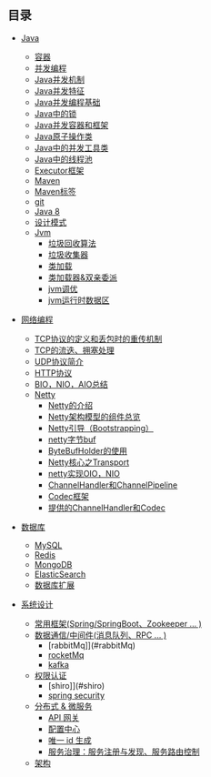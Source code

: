 ## 目录

- [Java]()
    - [容器](docs\java\源码\HashMap.md)
    - [并发编程](docs\java\concurrent\并发编程.md)
    - [Java并发机制](docs\java\concurrent\Java并发机制.md)
    - [Java并发特征](docs\java\concurrent\Java并发特征.md)
    - [Java并发编程基础](docs\java\concurrent\Java并发编程基础.md)
    - [Java中的锁](docs\java\concurrent\Java中的锁.md)
    - [Java并发容器和框架](docs\java\concurrent\Java并发容器和框架.md)
    - [Java原子操作类](docs\java\concurrent\java原子操作类.md)
    - [Java中的并发工具类](docs\java\concurrent\Java中的并发工具类.md)
    - [Java中的线程池](docs\java\concurrent\Java中的线程池.md)
    - [Executor框架](docs\java\concurrent\Executor框架.md)
    - [Maven](docs\java\代码管理工具\Maven.md)
    - [Maven标签](docs\java\代码管理工具\MavenPOM标大全.md)
    - [git](docs\java\代码管理工具\Git.md)
    - [Java 8](docs\java\jdk8\java8新特性.md)
    - [设计模式](docs\theory\设计模式.md)
    - [Jvm]()
      - [垃圾回收算法](docs\java\jvm\垃圾回收算法.md)
      - [垃圾收集器](docs\java\jvm\垃圾收集器.md)
      - [类加载](docs\java\jvm\类加载.md)
      - [类加载器&双亲委派](docs\java\jvm\类加载器&双亲委派.md)
      - [jvm调优](docs\java\jvm\jvm调优.md)
      - [jvm运行时数据区](docs\java\jvm\jvm运行时数据区.md)
- [网络编程]()
    - [TCP协议的定义和丢包时的重传机制](docs\net\TCP1.md)
    - [TCP的流迭、拥塞处理](docs\net\TCP2.md)
    - [UDP协议简介](docs\net\UDP.md)
    - [HTTP协议](docs\net\http.md)
    - [BIO，NIO，AIO总结](docs\net\BIO-NIO-AIO总结.md)
    - [Netty]()
      - [Netty的介绍](docs\net\Netty的介绍.md)
      - [Netty架构模型的组件总览](docs\net\Netty架构模型的组件总览.md)
      - [Netty引导（Bootstrapping）](docs\net\Netty引导（Bootstrapping）.md)
      - [netty字节buf](docs\net\netty-字节buf.md)
      - [ByteBufHolder的使用](docs\net\NettyByteBufHolder的使用.md)
      - [Netty核心之Transport](docs\net\Netty核心之Transport.md)
      - [netty实现OIO，NIO](docs\net\netty实现OIO，NIO.md)
      - [ChannelHandler和ChannelPipeline](docs\net\Netty中的ChannelHandler和ChannelPipeline.md)
      - [Codec框架](docs\net\Netty之Codec框架.md)
      - [提供的ChannelHandler和Codec](docs\net\Netty已经提供的ChannelHandler和Codec.md)
      
    

- [数据库](#数据库)
    - [MySQL](#mysql)
    - [Redis](#redis)
    - [MongoDB](#MongoDB)
    - [ElasticSearch](#ElasticSearch)
    - [数据库扩展](#数据库扩展)
    
- [系统设计](#系统设计)
    - [常用框架(Spring/SpringBoot、Zookeeper ... )](#常用框架)
    - [数据通信/中间件(消息队列、RPC ... )](#数据通信中间件)
      - [rabbitMq]](#rabbitMq)
      - [rocketMq](#rocketMq)
      - [kafka](#kafka)
    - [权限认证](#权限认证)
      - [shiro]](#shiro)
      - [spring security](#security)
    - [分布式 & 微服务](#分布式--微服务)
      - [API 网关](#api-网关)
      - [配置中心](#配置中心)
      - [唯一 id 生成](#唯一-id-生成)
      - [服务治理：服务注册与发现、服务路由控制](#服务治理服务注册与发现服务路由控制)
    - [架构](#架构)
    